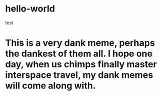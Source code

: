# hello-world
test
# This is a very dank meme, perhaps the dankest of them all. I hope one day, when us chimps finally master interspace travel, my dank memes will come along with. 
